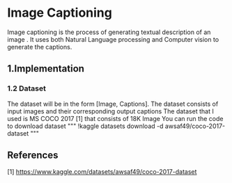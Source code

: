 # Image Captioning 
Image captioning is the process of generating textual description of an image .
It uses both Natural Language processing and Computer vision to generate the captions.
## 1.Implementation
### 1.2 Dataset 
The dataset will be in the form [Image, Captions].
The dataset consists of input images and their corresponding output captions
The dataset that I used is MS COCO 2017 [1] that consists of 18K Image
You can run the code to download dataset
"""
!kaggle datasets download -d awsaf49/coco-2017-dataset
"""

## References
[1] https://www.kaggle.com/datasets/awsaf49/coco-2017-dataset
